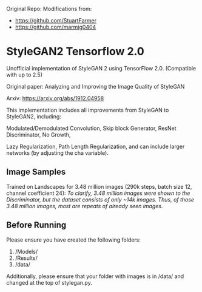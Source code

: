 Original Repo:
Modifications from:
- https://github.com/StuartFarmer
- https://github.com/marmig0404

# StyleGAN2 Tensorflow 2.0

Unofficial implementation of StyleGAN 2 using TensorFlow 2.0. (Compatible with up to 2.5)

Original paper: Analyzing and Improving the Image Quality of StyleGAN

Arxiv: https://arxiv.org/abs/1912.04958


This implementation includes all improvements from StyleGAN to StyleGAN2, including:

Modulated/Demodulated Convolution, Skip block Generator, ResNet Discriminator, No Growth,

Lazy Regularization, Path Length Regularization, and can include larger networks (by adjusting the cha variable).



## Image Samples
Trained on Landscapes for 3.48 million images (290k steps, batch size 12, channel coefficient 24):
*To clarify, 3.48 million images were shown to the Discriminator, but the dataset consists of only ~14k images.
Thus, of those 3.48 million images, most are repeats of already seen images.*




## Before Running
Please ensure you have created the following folders:
1. /Models/
2. /Results/
3. /data/

Additionally, please ensure that your folder with images is in /data/ and changed at the top of stylegan.py.

